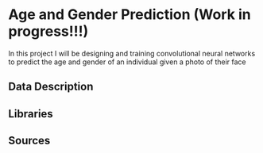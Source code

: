 # Age and Gender Prediction (Work in progress!!!)

In this project I will be designing and training convolutional neural networks to predict the age and gender of an individual given a photo of their face

## Data Description

## Libraries

## Sources


